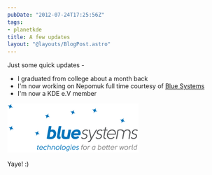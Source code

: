 ```yaml
---
pubDate: "2012-07-24T17:25:56Z"
tags:
- planetkde
title: A few updates
layout: "@layouts/BlogPost.astro"
---
```


Just some quick updates -

-   I graduated from college about a month back
-   I'm now working on Nepomuk full time courtesy of [Blue Systems][]
-   I'm now a KDE e.V member

![image][]

Yaye! :)

  [Blue Systems]: http://blue-systems.com/
  [image]: /blog/images/2012/07/24/blue-systems.png
